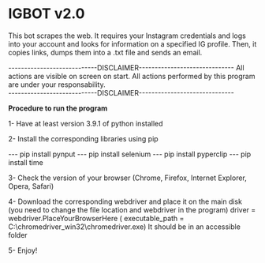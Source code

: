 # IGBOT v2.0
This bot scrapes the web. It requires your Instagram credentials and logs into your account and looks for information on a specified IG profile. Then, it copies links, dumps them into a .txt file and sends an email. 

----------------------------DISCLAIMER------------------------------
All actions are visible on screen on start.
All actions performed by this program are under your responsability.  
----------------------------DISCLAIMER------------------------------


____Procedure to run the program____

1- Have at least version 3.9.1 of python installed

2- Install the corresponding libraries using pip

--- pip install pynput
--- pip install selenium
--- pip install pyperclip
--- pip install time

3- Check the version of your browser (Chrome, Firefox, Internet Explorer, Opera, Safari)

4- Download the corresponding webdriver and place it on the main disk
   (you need to change the file location and webdriver in the program)
   driver = webdriver.PlaceYourBrowserHere (
        executable_path = C:\chromedriver_win32\chromedriver.exe)
   It should be in an accessible folder
   
5- Enjoy!
